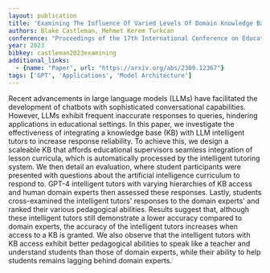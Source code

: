 ```yaml
---
layout: publication
title: 'Examining The Influence Of Varied Levels Of Domain Knowledge Base Inclusion In Gpt-based Intelligent Tutors'
authors: Blake Castleman, Mehmet Kerem Turkcan
conference: "Proceedings of the 17th International Conference on Educational Data Mining Pages 649-657 2024"
year: 2023
bibkey: castleman2023examining
additional_links:
  - {name: "Paper", url: "https://arxiv.org/abs/2309.12367"}
tags: ['GPT', 'Applications', 'Model Architecture']
---
```

Recent advancements in large language models (LLMs) have facilitated the
development of chatbots with sophisticated conversational capabilities.
However, LLMs exhibit frequent inaccurate responses to queries, hindering
applications in educational settings. In this paper, we investigate the
effectiveness of integrating a knowledge base (KB) with LLM intelligent tutors
to increase response reliability. To achieve this, we design a scaleable KB
that affords educational supervisors seamless integration of lesson curricula,
which is automatically processed by the intelligent tutoring system. We then
detail an evaluation, where student participants were presented with questions
about the artificial intelligence curriculum to respond to. GPT-4 intelligent
tutors with varying hierarchies of KB access and human domain experts then
assessed these responses. Lastly, students cross-examined the intelligent
tutors' responses to the domain experts' and ranked their various pedagogical
abilities. Results suggest that, although these intelligent tutors still
demonstrate a lower accuracy compared to domain experts, the accuracy of the
intelligent tutors increases when access to a KB is granted. We also observe
that the intelligent tutors with KB access exhibit better pedagogical abilities
to speak like a teacher and understand students than those of domain experts,
while their ability to help students remains lagging behind domain experts.
